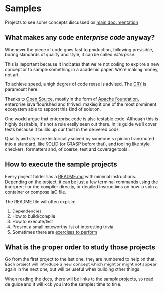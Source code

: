 # Samples

Projects to see some concepts discussed on [main documentation][0054]

## What makes any code _enterprise code_ anyway?

Whenever the piece of code goes fast to production, following previsible, boring
standards of quality and style, it can be called _enterprise_.

This is important because it indicates that we're not coding to explore a new
concept or to sample something in a academic paper. We're making money, not art.

To achieve speed, a high degree of code reuse is advised. The [DRY][0050] is
paramount here.

Thanks to [Open Source][0051], mostly in the form of [Apache Foundation][0052],
enterprise java flourished and thrived, making it one of the most prominent
ecosystem able to support this kind of solution.

One would argue that enterprise code is also testable code. Although this is
highly desirable, it's not a rule easily seen out there. In tis guide we'll
cover tests because it builds up our trust in the delivered code.

Quality and style are historically solved by someone's opinion transmuted into a
standard, like [SOLID][0056] (or [GRASP][0057] before that), and tooling like
style checkers, formatters and, of course, test and coverage tools.

## How to execute the sample projects

Every project folder has a [README.md][0053] with minimal instructions.
Depending on the project, it can be just a few terminal commands using the
interpreter or the compiler directly, or detailed instructions on how to spin a
container or compose IaC file.

The README file will often explain:

1. Dependencies
1. How to build/compile
1. How to execute/test
1. Present a small noteworthy list of interesting trivia
1. Sometimes there are [exercises to perform][0055]

## What is the proper order to study those projects

Go from the first project to the last one, they are numbered to help on that.
Each project will introduce a new concept which might or might not appear again
in the next one, but will be useful when building other things.

When reading the [docs][0054], there will be links to the sample projects, so
read de guide and it will kick you into the samples time to time.

[0050]: https://en.wikipedia.org/wiki/Don%27t_repeat_yourself
[0051]: https://en.wikipedia.org/wiki/Open_source
[0052]: https://www.apache.org/
[0053]: project-001-hello-world/README.md
[0054]: ../docs/README.md
[0055]: ./project-010-spring-example/README.md
[0056]: https://en.wikipedia.org/wiki/SOLID
[0057]: <https://en.wikipedia.org/wiki/GRASP_(object-oriented_design)>
